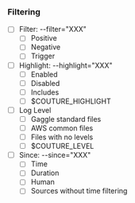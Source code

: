 ### Filtering

* [ ] Filter: --filter="XXX"
	* [ ] Positive
	* [ ] Negative
	* [ ] Trigger
* [ ] Highlight: --highlight="XXX"
	* [ ] Enabled
	* [ ] Disabled
	* [ ] Includes
	* [ ] $COUTURE_HIGHLIGHT
* [ ] Log Level
	* [ ] Gaggle standard files
	* [ ] AWS common files
	* [ ] Files with no levels
	* [ ] $COUTURE_LEVEL
* [ ] Since: --since="XXX"
	* [ ] Time
	* [ ] Duration
	* [ ] Human
	* [ ] Sources without time filtering
